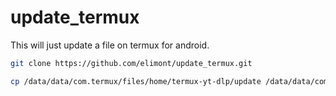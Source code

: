 # update_termux

This will just update a file on termux for android.

```bash
git clone https://github.com/elimont/update_termux.git

cp /data/data/com.termux/files/home/termux-yt-dlp/update /data/data/com.termux/files/home/termux-yt-dlp/termux-url-opener
```
